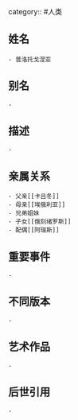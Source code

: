 category:: #人类
## 姓名
	- 普洛托戈涅亚
## 别名
	-
## 描述
	-
## 亲属关系
	- 父亲[[卡吕冬]]
	- 母亲[[埃俄利亚]]
	- 兄弟姐妹
	- 子女[[俄刻绪罗斯]]
	- 配偶[[阿瑞斯]]
## 重要事件
	-
## 不同版本
	-
## 艺术作品
	-
## 后世引用
	-
